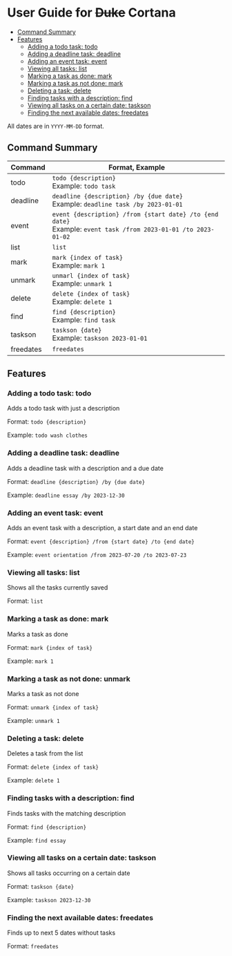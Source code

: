 # User Guide for ~~Duke~~ Cortana

- [Command Summary](#command-summary)
- [Features](#features)
  - [Adding a todo task: todo](#adding-a-todo-task-todo)
  - [Adding a deadline task: deadline](#adding-a-deadline-task-deadline)
  - [Adding an event task: event](#adding-an-event-task-event)
  - [Viewing all tasks: list](#viewing-all-tasks-list)
  - [Marking a task as done: mark](#marking-a-task-as-done-mark)
  - [Marking a task as not done: mark](#marking-a-task-as-not-done-unmark)
  - [Deleting a task: delete](#deleting-a-task-delete)
  - [Finding tasks with a description: find](#finding-tasks-with-a-description-find)
  - [Viewing all tasks on a certain date: taskson](#viewing-all-tasks-on-a-certain-date-taskson)
  - [Finding the next available dates: freedates](#finding-the-next-available-dates-freedates)
 
All dates are in ```YYYY-MM-DD``` format. 


## Command Summary
| Command | Format, Example |
|---------|-----------------|
|   todo    |```todo {description}```<br>Example: ```todo task```|
|   deadline    |```deadline {description} /by {due date}```<br>Example: ```deadline task /by 2023-01-01```|
|   event    |```event {description} /from {start date} /to {end date}```<br>Example: ```event task /from 2023-01-01 /to 2023-01-02```|
|   list    |```list```|
|   mark    |```mark {index of task}```<br>Example: ```mark 1```|
|   unmark    |```unmarl {index of task}```<br>Example: ```unmark 1```|
|   delete    |```delete {index of task}```<br>Example: ```delete 1```|
|   find    |```find {description}```<br>Example: ```find task```|
|   taskson    |```taskson {date}```<br>Example: ```taskson 2023-01-01```|
|   freedates    |```freedates```|

## Features 

### Adding a todo task: todo

Adds a todo task with just a description

Format: ```todo {description}```

Example: ```todo wash clothes```

### Adding a deadline task: deadline

Adds a deadline task with a description and a due date

Format: ```deadline {description} /by {due date}```

Example: ```deadline essay /by 2023-12-30```

### Adding an event task: event

Adds an event task with a description, a start date and an end date

Format: ```event {description} /from {start date} /to {end date}```

Example: ```event orientation /from 2023-07-20 /to 2023-07-23```

### Viewing all tasks: list

Shows all the tasks currently saved

Format: ```list```

### Marking a task as done: mark

Marks a task as done

Format: ```mark {index of task}```

Example: ```mark 1```

### Marking a task as not done: unmark

Marks a task as not done

Format: ```unmark {index of task}```

Example: ```unmark 1```

### Deleting a task: delete

Deletes a task from the list

Format: ```delete {index of task}```

Example: ```delete 1```

### Finding tasks with a description: find

Finds tasks with the matching description

Format: ```find {description}```

Example: ```find essay```

### Viewing all tasks on a certain date: taskson

Shows all tasks occurring on a certain date

Format: ```taskson {date}```

Example: ```taskson 2023-12-30```

### Finding the next available dates: freedates

Finds up to next 5 dates without tasks

Format: ```freedates```
